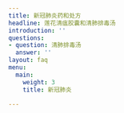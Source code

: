 ```yaml
---
title: 新冠肺炎药和处方
headline: 莲花清瘟胶囊和清肺排毒汤
introduction: ''
questions:
- question: 清肺排毒汤
  answer: ''
layout: faq
menu:
  main:
    weight: 3
    title: 新冠肺炎

---
```

